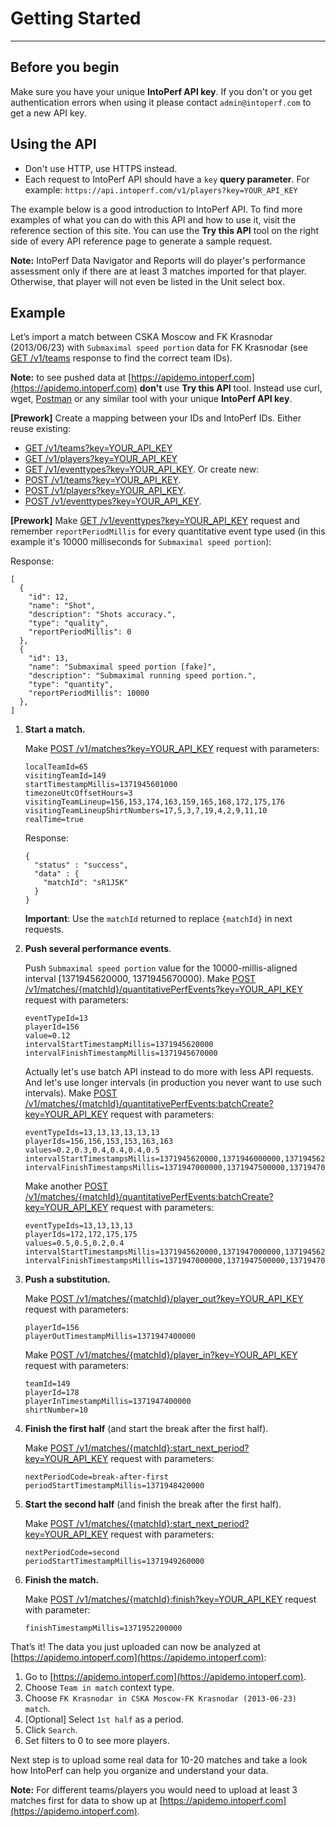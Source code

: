 # Getting Started
---

## Before you begin

Make sure you have your unique **IntoPerf API key**. If you don't or you get authentication errors when using it please contact ```admin@intoperf.com``` to get a new API key.

## Using the API

* Don't use HTTP, use HTTPS instead.
* Each request to IntoPerf API should have a ```key``` **query parameter**. For example: ```https://api.intoperf.com/v1/players?key=YOUR_API_KEY```

The example below is a good introduction to IntoPerf API. To find more examples of what you can do with this API and how to use it, visit the reference section of this site. You can use the **Try this API** tool on the right side of every API reference page to generate a sample request.

**Note:**  IntoPerf Data Navigator and Reports will do player's performance assessment only if there are at least 3 matches imported for that player. Otherwise, that player will not even be listed in the Unit select box.

## Example

Let’s import a match between CSKA Moscow and FK Krasnodar (2013/06/23) with ```Submaximal speed portion``` data for FK Krasnodar (see [GET /v1/teams](https://apidoc.intoperf.com/docs/intoperf-api.appspot.com/1/routes/v1/teams/get) response to find the correct team IDs).

**Note:** to see pushed data at [https://apidemo.intoperf.com](https://apidemo.intoperf.com) **don't** use **Try this API** tool. Instead use curl, wget, [Postman](https://www.getpostman.com/apps) or any similar tool with your unique **IntoPerf API key**.

**[Prework]** Create a mapping between your IDs and IntoPerf IDs. Either reuse existing:
* [GET /v1/teams?key=YOUR_API_KEY](https://apidoc.intoperf.com/docs/intoperf-api.appspot.com/1/routes/v1/teams/get)
* [GET /v1/players?key=YOUR_API_KEY](https://apidoc.intoperf.com/docs/intoperf-api.appspot.com/1/routes/v1/players/get)
* [GET /v1/eventtypes?key=YOUR_API_KEY](https://apidoc.intoperf.com/docs/intoperf-api.appspot.com/1/routes/v1/eventtypes/get).
Or create new:
* [POST /v1/teams?key=YOUR_API_KEY](https://apidoc.intoperf.com/docs/intoperf-api.appspot.com/1/routes/v1/teams/post).
* [POST /v1/players?key=YOUR_API_KEY](https://apidoc.intoperf.com/docs/intoperf-api.appspot.com/1/routes/v1/players/post).
* [POST /v1/eventtypes?key=YOUR_API_KEY](https://apidoc.intoperf.com/docs/intoperf-api.appspot.com/1/routes/v1/eventtypes/post).

**[Prework]** Make [GET /v1/eventtypes?key=YOUR_API_KEY](https://apidoc.intoperf.com/docs/intoperf-api.appspot.com/1/routes/v1/eventtypes/get) request and remember ```reportPeriodMillis``` for every quantitative event type used (in this example it's 10000 milliseconds for ```Submaximal speed portion```):

Response:

```
[
  {
    "id": 12,
    "name": "Shot",
    "description": "Shots accuracy.",
    "type": "quality",
    "reportPeriodMillis": 0
  },
  {
    "id": 13,
    "name": "Submaximal speed portion [fake]",
    "description": "Submaximal running speed portion.",
    "type": "quantity",
    "reportPeriodMillis": 10000
  },
]
```

1.  **Start a match.**

    Make [POST /v1/matches?key=YOUR_API_KEY](https://apidoc.intoperf.com/docs/intoperf-api.appspot.com/1/routes/v1/matches/post) request with parameters:

    ```
    localTeamId=65
    visitingTeamId=149
    startTimestampMillis=1371945601000
    timezoneUtcOffsetHours=3
    visitingTeamLineup=156,153,174,163,159,165,168,172,175,176
    visitingTeamLineupShirtNumbers=17,5,3,7,19,4,2,9,11,10
    realTime=true
    ```
    
    Response:
    
    ```
    {
      "status" : "success",
      "data" : {
        "matchId": "sR1J5K"
      }
    }
    ```
    
    **Important**: Use the ```matchId``` returned to replace ```{matchId}``` in next requests.

1.  **Push several performance events**.

    Push `Submaximal speed portion` value for the 10000-millis-aligned interval [1371945620000, 1371945670000). Make [POST /v1/matches/{matchId}/quantitativePerfEvents?key=YOUR_API_KEY](https://apidoc.intoperf.com/docs/intoperf-api.appspot.com/1/routes/v1/matches/%7BmatchId%7D/quantitativePerfEvents/post) request with parameters:

    ```
    eventTypeId=13
    playerId=156
    value=0.12
    intervalStartTimestampMillis=1371945620000
    intervalFinishTimestampMillis=1371945670000
    ```
    
    Actually let's use batch API instead to do more with less API requests. And let's use longer intervals (in production you never want to use such intervals). Make [POST /v1/matches/{matchId}/quantitativePerfEvents:batchCreate?key=YOUR_API_KEY](https://apidoc.intoperf.com/docs/intoperf-api.appspot.com/1/routes/v1/matches/%7BmatchId%7D/quantitativePerfEvents:batchCreate/post) request with parameters:
    
    ```
    eventTypeIds=13,13,13,13,13,13
    playerIds=156,156,153,153,163,163
    values=0.2,0.3,0.4,0.4,0.4,0.5
    intervalStartTimestampsMillis=1371945620000,1371946000000,1371945620000,1371946000000,1371945620000,1371946000000
    intervalFinishTimestampsMillis=1371947000000,1371947500000,1371947000000,1371947500000,1371947000000,1371947500000
    ```
    
    Make another [POST /v1/matches/{matchId}/quantitativePerfEvents:batchCreate?key=YOUR_API_KEY](https://apidoc.intoperf.com/docs/intoperf-api.appspot.com/1/routes/v1/matches/%7BmatchId%7D/quantitativePerfEvents:batchCreate/post) request with parameters:
    
    ```
    eventTypeIds=13,13,13,13
    playerIds=172,172,175,175
    values=0.5,0.5,0.2,0.4
    intervalStartTimestampsMillis=1371945620000,1371947000000,1371945620000,1371947000000
    intervalFinishTimestampsMillis=1371947000000,1371947500000,1371947000000,1371947500000
    ```
    
1.  **Push a substitution.**

    Make [POST /v1/matches/{matchId}/player_out?key=YOUR_API_KEY](https://apidoc.intoperf.com/docs/intoperf-api.appspot.com/1/routes/v1/matches/%7BmatchId%7D:player_out/post) request with parameters:
    
    ```
    playerId=156
    playerOutTimestampMillis=1371947400000
    ```
    
    Make [POST /v1/matches/{matchId}/player_in?key=YOUR_API_KEY](https://apidoc.intoperf.com/docs/intoperf-api.appspot.com/1/routes/v1/matches/%7BmatchId%7D:player_in/post) request with parameters:
    
    ```
    teamId=149
    playerId=178
    playerInTimestampMillis=1371947400000
    shirtNumber=10
    
    ```

1.  **Finish the first half** (and start the break after the first half).
    
    Make [POST /v1/matches/{matchId}:start_next_period?key=YOUR_API_KEY](https://apidoc.intoperf.com/docs/intoperf-api.appspot.com/1/routes/v1/matches/%7BmatchId%7D:start_next_period/post) request with parameters:
    
    ```
    nextPeriodCode=break-after-first
    periodStartTimestampMillis=1371948420000
    ```
    
1.  **Start the second half** (and finish the break after the first half).

    Make [POST /v1/matches/{matchId}:start_next_period?key=YOUR_API_KEY](https://apidoc.intoperf.com/docs/intoperf-api.appspot.com/1/routes/v1/matches/%7BmatchId%7D:start_next_period/post) request with parameters:
    
    ```
    nextPeriodCode=second
    periodStartTimestampMillis=1371949260000
    ```
    
1.  **Finish the match.**

    Make [POST /v1/matches/{matchId}:finish?key=YOUR_API_KEY](https://apidoc.intoperf.com/docs/intoperf-api.appspot.com/1/routes/v1/matches/%7BmatchId%7D:finish/post) request with parameter:
    
    ```
    finishTimestampMillis=1371952200000
    ```

That’s it! The data you just uploaded can now be analyzed at [https://apidemo.intoperf.com](https://apidemo.intoperf.com):

1.  Go to [https://apidemo.intoperf.com](https://apidemo.intoperf.com).
1.  Choose `Team in match` context type.
1.  Choose `FK Krasnodar in CSKA Moscow-FK Krasnodar (2013-06-23) match`.
1.  [Optional] Select `1st half` as a period.
1.  Click `Search`.
1.  Set filters to 0 to see more players.

Next step is to upload some real data for 10-20 matches and take a look how IntoPerf can help you organize and understand your data.

**Note:** For different teams/players you would need to upload at least 3 matches first for data to show up at [https://apidemo.intoperf.com](https://apidemo.intoperf.com).